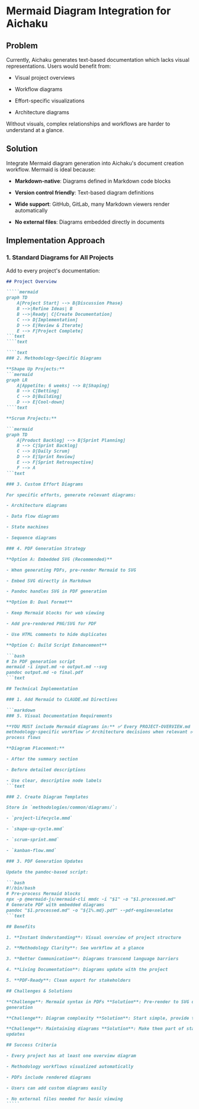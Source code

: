 # Mermaid Diagram Integration for Aichaku

## Problem

Currently, Aichaku generates text-based documentation which lacks visual
representations. Users would benefit from:

- Visual project overviews

- Workflow diagrams

- Effort-specific visualizations

- Architecture diagrams

Without visuals, complex relationships and workflows are harder to understand at
a glance.

## Solution

Integrate Mermaid diagram generation into Aichaku's document creation workflow.
Mermaid is ideal because:

- **Markdown-native**: Diagrams defined in Markdown code blocks

- **Version control friendly**: Text-based diagram definitions

- **Wide support**: GitHub, GitLab, many Markdown viewers render automatically

- **No external files**: Diagrams embedded directly in documents

## Implementation Approach

### 1. Standard Diagrams for All Projects

Add to every project's documentation:

``````markdown
## Project Overview

`````mermaid
graph TD
    A[Project Start] --> B{Discussion Phase}
    B -->|Refine Ideas| B
    B -->|Ready| C[Create Documentation]
    C --> D[Implementation]
    D --> E[Review & Iterate]
    E --> F[Project Complete]
```text
````text

````text
### 2. Methodology-Specific Diagrams

**Shape Up Projects:**
```mermaid
graph LR
    A[Appetite: 6 weeks] --> B[Shaping]
    B --> C[Betting]
    C --> D[Building]
    D --> E[Cool-down]
````text

**Scrum Projects:**

```mermaid
graph TD
    A[Product Backlog] --> B[Sprint Planning]
    B --> C[Sprint Backlog]
    C --> D[Daily Scrum]
    D --> E[Sprint Review]
    E --> F[Sprint Retrospective]
    F --> A
```text

### 3. Custom Effort Diagrams

For specific efforts, generate relevant diagrams:

- Architecture diagrams

- Data flow diagrams

- State machines

- Sequence diagrams

### 4. PDF Generation Strategy

**Option A: Embedded SVG (Recommended)**

- When generating PDFs, pre-render Mermaid to SVG

- Embed SVG directly in Markdown

- Pandoc handles SVG in PDF generation

**Option B: Dual Format**

- Keep Mermaid blocks for web viewing

- Add pre-rendered PNG/SVG for PDF

- Use HTML comments to hide duplicates

**Option C: Build Script Enhancement**

```bash
# In PDF generation script
mermaid -i input.md -o output.md --svg
pandoc output.md -o final.pdf
```text

## Technical Implementation

### 1. Add Mermaid to CLAUDE.md Directives

```markdown
### 5. Visual Documentation Requirements

**YOU MUST include Mermaid diagrams in:** ✅ Every PROJECT-OVERVIEW.md ✅ Every
methodology-specific workflow ✅ Architecture decisions when relevant ✅ Complex
process flows

**Diagram Placement:**

- After the summary section

- Before detailed descriptions

- Use clear, descriptive node labels
```text

### 2. Create Diagram Templates

Store in `methodologies/common/diagrams/`:

- `project-lifecycle.mmd`

- `shape-up-cycle.mmd`

- `scrum-sprint.mmd`

- `kanban-flow.mmd`

### 3. PDF Generation Updates

Update the pandoc-based script:

```bash
#!/bin/bash
# Pre-process Mermaid blocks
npx -p @mermaid-js/mermaid-cli mmdc -i "$1" -o "$1.processed.md"
# Generate PDF with embedded diagrams
pandoc "$1.processed.md" -o "${1%.md}.pdf" --pdf-engine=xelatex
```text

## Benefits

1. **Instant Understanding**: Visual overview of project structure

2. **Methodology Clarity**: See workflow at a glance

3. **Better Communication**: Diagrams transcend language barriers

4. **Living Documentation**: Diagrams update with the project

5. **PDF-Ready**: Clean export for stakeholders

## Challenges & Solutions

**Challenge**: Mermaid syntax in PDFs **Solution**: Pre-render to SVG during PDF
generation

**Challenge**: Diagram complexity **Solution**: Start simple, provide templates

**Challenge**: Maintaining diagrams **Solution**: Make them part of status
updates

## Success Criteria

- Every project has at least one overview diagram

- Methodology workflows visualized automatically

- PDFs include rendered diagrams

- Users can add custom diagrams easily

- No external files needed for basic viewing
`````
``````
